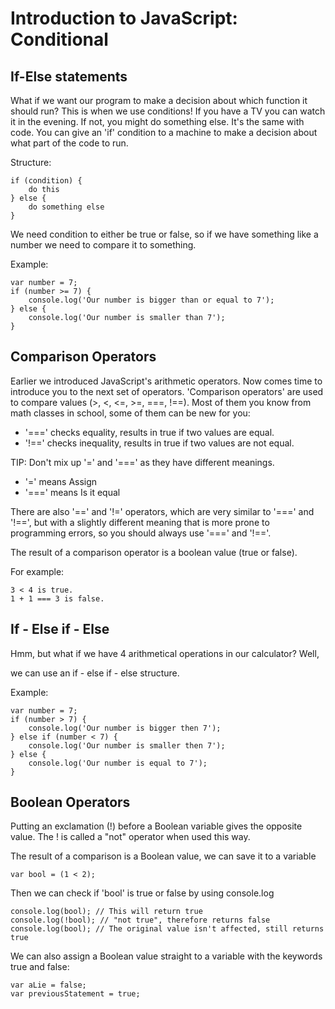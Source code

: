 # Introduction to JavaScript: Conditional

## If-Else statements

What if we want our program to make a decision about which function it should run? This is when we use conditions! If you have a TV you can watch it in the evening. If not, you might do something else.
It's the same with code. You can give an 'if' condition to a machine to make a decision about what part of the code to run.

Structure:

    if (condition) {
        do this
    } else {
        do something else
    }
We need condition to either be true or false, so if we have something like a number we need to compare it to something.

Example:

    var number = 7;
    if (number >= 7) {
        console.log('Our number is bigger than or equal to 7');
    } else {
        console.log('Our number is smaller than 7');
    }
## Comparison Operators

Earlier we introduced JavaScript's arithmetic operators. Now comes time to introduce you to the next set of operators. 'Comparison operators' are used to compare values (>, <, <=, >=, ===, !==). Most of them you know from math classes in school, some of them can be new for you:

-    '===' checks equality, results in true if two values are equal.
-    '!==' checks inequality, results in true if two values are not equal.

TIP: Don't mix up '=' and '===' as they have different meanings.

-    '=' means Assign
-    '===' means Is it equal

There are also '==' and '!=' operators, which are very similar to '===' and '!==', but with a slightly different meaning that is more prone to programming errors, so you should always use '===' and '!=='.

The result of a comparison operator is a boolean value (true or false).

For example:

    3 < 4 is true.
    1 + 1 === 3 is false.

## If - Else if - Else
Hmm, but what if we have 4 arithmetical operations in our calculator? Well,

we can use an if - else if - else structure.

Example:

    var number = 7;
    if (number > 7) {
        console.log('Our number is bigger then 7');
    } else if (number < 7) {
        console.log('Our number is smaller then 7');
    } else {
        console.log('Our number is equal to 7');
    }
## Boolean Operators

Putting an exclamation (!) before a Boolean variable gives the opposite value. The ! is called a "not" operator when used this way.

The result of a comparison is a Boolean value, we can save it to a variable

    var bool = (1 < 2);

Then we can check if 'bool' is true or false by using console.log

    console.log(bool); // This will return true
    console.log(!bool); // "not true", therefore returns false
    console.log(bool); // The original value isn't affected, still returns true

We can also assign a Boolean value straight to a variable with the keywords true and false:

    var aLie = false;
    var previousStatement = true;